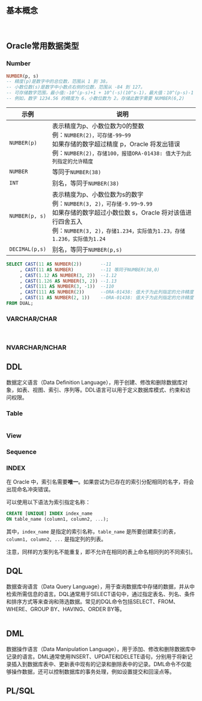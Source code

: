 <br/>

## 基本概念

<br/>

## Oracle常用数据类型

### Number

```sql
NUMBER(p, s)
-- 精度(p)是数字中的总位数，范围从 1 到 38。
-- 小数位数(s)是数字中小数点右侧的位数，范围从 -84 到 127。
-- 可存储数字范围，最小值:-10^(p-s)+1 + 10^(-s)(10^s-1)，最大值：10^(p-s)-1 + 10^(-s)(10^s-1)
-- 例如，数字 1234.56 的精度为 6，小数位数为 2。存储此数字需要 NUMBER(6,2)
```

|示例|说明|
|--|--|
|`NUMBER(p)`|表示精度为p、小数位数为0的整数<br/>例：`NUMBER(2)，可存储-99~99`<br/>如果存储的数字超过精度 p，Oracle 将发出错误<br/>例：`NUMBER(2)，存储100，报错ORA-01438: 值大于为此列指定的允许精度`|
|`NUMBER`|等同于`NUMBER(38)`|
|`INT`|别名，等同于`NUMBER(38)`|
|`NUMBER(p, s)`|表示精度为p、小数位数为s的数字<br/>例：`NUMBER(3, 2)，可存储-9.99~9.99`<br/>如果存储的数字超过小数位数 s，Oracle 将对该值进行四舍五入<br/>例：`NUMBER(3, 2)，存储1.234，实际值为1.23，存储1.236，实际值为1.24`|
|`DECIMAL(p,s)`|别名，等同于`NUMBER(p,s)`|

```sql
SELECT CAST(11 AS NUMBER(2))       --11
     , CAST(11 AS NUMBER)          --11 等同于NUMBER(38,0)
     , CAST(1.12 AS NUMBER(3, 2))  --1.12
     , CAST(1.126 AS NUMBER(3, 2)) --1.13
     , CAST(111 AS NUMBER(3, -1))  --110
     , CAST(111 AS NUMBER(2))      --ORA-01438: 值大于为此列指定的允许精度
     , CAST(11 AS NUMBER(2, 1))    --ORA-01438: 值大于为此列指定的允许精度
FROM DUAL;
```

### VARCHAR/CHAR

<br/>

### NVARCHAR/NCHAR

## DDL

数据定义语言（Data Definition Language），用于创建、修改和删除数据库对象，如表、视图、索引、序列等。DDL语言可以用于定义数据库模式、约束和访问权限。

### Table

```sql

```

### View

### Sequence

### INDEX

在 Oracle 中，索引名需要**唯一**。如果尝试为已存在的索引分配相同的名字，将会出现命名冲突错误。

可以使用以下语法为索引指定名称：

```sql
CREATE [UNIQUE] INDEX index_name
ON table_name (column1, column2, ...);
```

其中，`index_name` 是指定的索引名称，`table_name` 是所要创建索引的表，`column1, column2, ...` 是指定列的列表。

注意，同样的方案列名不能重复，即不允许在相同的表上命名相同列的不同索引。

## DQL

数据查询语言（Data Query Language），用于查询数据库中存储的数据，并从中检索所需信息的语言。DQL通常用于SELECT语句中，通过指定表名、列名、条件和排序方式等来查询和筛选数据。常见的DQL命令包括SELECT、FROM、WHERE、GROUP BY、HAVING、ORDER BY等。

```sql

```

## DML

数据操作语言（Data Manipulation Language），用于添加、修改和删除数据库中记录的语言。DML通常使用INSERT、UPDATE和DELETE语句，分别用于将新记录插入到数据库表中、更新表中现有的记录和删除表中的记录。DML命令不仅能够操作数据，还可以控制数据库的事务处理，例如设置提交和回滚点等。

## PL/SQL